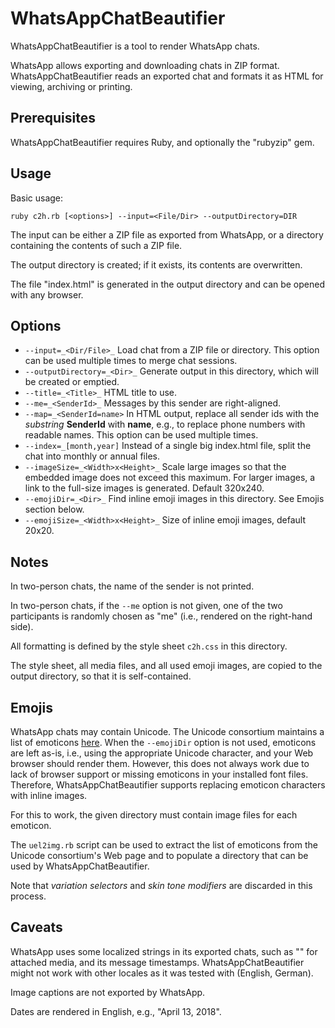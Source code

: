 # WhatsAppChatBeautifier

WhatsAppChatBeautifier is a tool to render WhatsApp chats.

WhatsApp allows exporting and downloading chats in ZIP format.
WhatsAppChatBeautifier reads an exported chat and formats it as HTML for viewing,
archiving or printing.

## Prerequisites

WhatsAppChatBeautifier requires Ruby, and optionally the "rubyzip" gem.

## Usage

Basic usage:

```
ruby c2h.rb [<options>] --input=<File/Dir> --outputDirectory=DIR
```

The input can be either a ZIP file as exported from WhatsApp, or a directory
containing the contents of such a ZIP file.

The output directory is created; if it exists, its contents are overwritten.

The file "index.html" is generated in the output directory and can be opened
with any browser.

## Options

- `--input=_<Dir/File>_` Load chat from a ZIP file or directory. This option
can be used multiple times to merge chat sessions.
- `--outputDirectory=_<Dir>_` Generate output in this directory, which will be
created or emptied.
- `--title=_<Title>_` HTML title to use.
- `--me=_<SenderId>_` Messages by this sender are right-aligned.
- `--map=_<SenderId=name>` In HTML output, replace all sender ids with the
_substring_ **SenderId** with **name**, e.g., to replace phone numbers with
readable names. This option can be used multiple times.
- `--index=_[month,year]` Instead of a single big index.html file, split the
chat into monthly or annual files.
- `--imageSize=_<Width>x<Height>_` Scale large images so that the embedded
image does not exceed this maximum. For larger images, a link to the full-size
images is generated. Default 320x240.
- `--emojiDir=_<Dir>_` Find inline emoji images in this directory. See Emojis
section below.
- `--emojiSize=_<Width>x<Height>_` Size of inline emoji images, default 20x20.

## Notes

In two-person chats, the name of the sender is not printed.

In two-person chats, if the `--me` option is not given, one of the two
participants is randomly chosen as "me" (i.e., rendered on the right-hand side).

All formatting is defined by the style sheet `c2h.css` in this directory.

The style sheet, all media files, and all used emoji images, are copied to the
output directory, so that it is self-contained.

## Emojis

WhatsApp chats may contain Unicode. The Unicode consortium maintains a
list of emoticons [here](http://www.unicode.org/emoji/charts/emoji-list.html).
When the `--emojiDir` option is not used, emoticons are left as-is, i.e., using
the appropriate Unicode character, and your Web browser should render them.
However, this does not always work due to lack of browser support or missing
emoticons in your installed font files. Therefore, WhatsAppChatBeautifier
supports replacing emoticon characters with inline images.

For this to work, the given directory must contain image files for each emoticon.

The `uel2img.rb` script can be used to extract the list of emoticons from the
Unicode consortium's Web page and to populate a directory that can be used by
WhatsAppChatBeautifier.

Note that _variation selectors_ and _skin tone modifiers_ are discarded in
this process.

## Caveats

WhatsApp uses some localized strings in its exported chats, such as "<attached>"
for attached media, and its message timestamps. WhatsAppChatBeautifier might not
work with other locales as it was tested with (English, German).

Image captions are not exported by WhatsApp.

Dates are rendered in English, e.g., "April 13, 2018".

